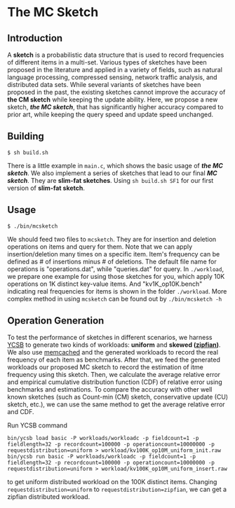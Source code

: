 # The MC Sketch

## Introduction

A **sketch** is a probabilistic data structure that is used to record frequencies of different items in a multi-set.
Various types of sketches have been proposed in the literature and applied in a variety of fields, such as natural language processing, compressed sensing, network traffic analysis, and distributed data sets.
While several variants of sketches have been proposed in the past, the existing sketches cannot improve the accuracy of **the CM sketch** while keeping the update ability.
Here, we propose a new sketch, ***the MC sketch***, that has significantly higher accuracy compared to prior art, while keeping the query speed and update speed unchanged.


## Building

	$ sh build.sh
    
There is a little example in `main.c`, which shows the basic usage of ***the MC sketch***. 
We also implement a series of sketches that lead to our final ***MC sketch***. They are **slim-fat sketches**. Using `sh build.sh SF1` for our first version of **slim-fat sketch**.

## Usage

	$ ./bin/mcsketch

We should feed two files to `mcsketch`. They are for insertion and deletion operations on items and query for them.
Note that we can apply insertion/deletion many times on a specific item. 
Item's frequency can be defined as # of insertions minus # of deletions.
The default file name for operations is "operations.dat", while "queries.dat" for query. 
In `./workload`, we prepare one example for using those sketches for you, which apply 10K operations on 1K distinct key-value items. 
And "kv1K_op10K.bench" indicating real frequencies for items is shown in the folder `./workload`. 
More complex method in using `mcsketch` can be found out by `./bin/mcsketch -h` 


## Operation Generation
To test the performance of sketches in different scenarios, we harness [YCSB](https://github.com/brianfrankcooper/YCSB.git) to generate two kinds of workloads: **uniform** and **skewed ([zipfian](https://en.wikipedia.org/wiki/Zipf%27s_law))**.
We also use [memcached](https://github.com/memcached/memcached.git) and the generated workloads to record the real frequency of each item as benchmarks.
After that, we feed the generated workloads our proposed MC sketch to record the estimation of itme frequency using this sketch.
Then, we calculate the average relative error and empirical cumulative distribution function (CDF) of relative error using benchmarks and estimations.
To compare the accuracy with other well known sketches (such as Count-min (CM) sketch, conservative update (CU) sketch, etc.), we can use the same method to get the average relative error and CDF.

Run YCSB command

	bin/ycsb load basic -P workloads/workloadc -p fieldcount=1 -p fieldlength=32 -p recordcount=100000 -p operationcount=10000000 -p requestdistribution=uniform > workload/kv100K_op10M_uniform_init.raw
	bin/ycsb run basic -P workloads/workloadc -p fieldcount=1 -p fieldlength=32 -p recordcount=100000 -p operationcount=10000000 -p requestdistribution=uniform > workload/kv100K_op10M_uniform_insert.raw

to get uniform distributed workload on the 100K distinct items. Changing `requestdistribution=uniform` to `requestdistribution=zipfian`, we can get a zipfian distributed workload.
